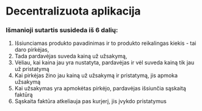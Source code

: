 # Decentralizuota aplikacija
### Išmanioji sutartis susideda iš 6 dalių:
1. Išsiunciamas produkto pavadinimas ir to produkto reikalingas kiekis - tai daro pirkėjas,
2. Tada pardavėjas suveda kainą už užsakymą,
3. Vėliau, kai kaina jau yra nustatyta, pardavėjas ir vėl suveda kainą tik jau už pristatymą
4. Kai pirkėjas žino jau kainą už užsakymą ir pristatymą, jis apmoka užsakymą
5. Kai užsakymas yra apmokėtas pirkėjo, pardavėjas išsiunčia sąskaitą faktūrą
6. Sąskaita faktūra atkeliauja pas kurjerį, jis įvykdo pristatymus
